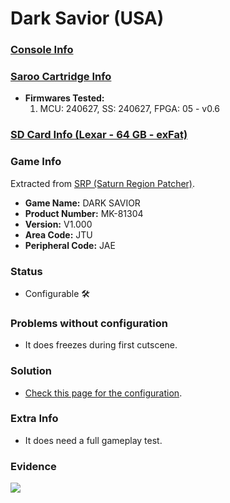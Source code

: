# Dark Savior (USA)

### [Console Info](../../../../Info/Consoles/VA13/README.md)

### [Saroo Cartridge Info](../../../../Info/Cartridges/RetroGameParadiseStore/1.32F/README.md)

- <b>Firmwares Tested:</b>
  1. MCU: 240627, SS: 240627, FPGA: 05 - v0.6

### [SD Card Info (Lexar - 64 GB - exFat)](../../../../Info/SdCards/Lexar/64GB/exfat/README.md)

### Game Info

Extracted from [SRP (Saturn Region Patcher)](https://segaxtreme.net/resources/saturn-region-patcher.81/download).

- <b>Game Name:</b> DARK SAVIOR
- <b>Product Number:</b> MK-81304
- <b>Version:</b> V1.000
- <b>Area Code:</b> JTU
- <b>Peripheral Code:</b> JAE

### Status

- Configurable :hammer_and_wrench:

### Problems without configuration

- It does freezes during first cutscene.

### Solution

- [Check this page for the configuration](https://github.com/williamdsw/saroo-configuration-list/blob/master/Regions/Retails/USA/MK-81304/README.md).

### Extra Info

- It does need a full gameplay test.

### Evidence

[![](https://img.youtube.com/vi/8g5zjaBzFo4/0.jpg)](https://www.youtube.com/watch?v=8g5zjaBzFo4)
